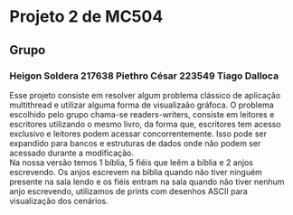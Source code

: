# Projeto 2 de MC504  
## Grupo  
### Heigon Soldera 217638 Piethro César 223549 Tiago Dalloca  
  
Esse projeto consiste em resolver algum problema clássico de aplicação multithread e utilizar alguma forma de visualizaão gráfoca. O problema escolhido pelo grupo chama-se readers-writers, consiste em leitores e escritores utilizando o mesmo livro, da forma que, escritores tem acesso exclusivo e leitores podem acessar concorrentemente. Isso pode ser expandido para bancos e estruturas de dados onde não podem ser acessado durante a modificação.  
Na nossa versão temos 1 bíblia, 5 fiéis que leêm a bíblia e 2 anjos escrevendo. Os anjos escrevem na bíblia quando não tiver ninguém presente na sala lendo e os fiéis entram na sala quando não tiver nenhum anjo escrevendo, utilizamos de prints com desenhos ASCII para visualização dos cenários.